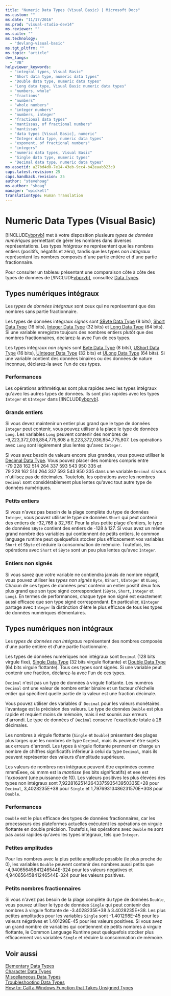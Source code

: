 ```yaml
---
title: "Numeric Data Types (Visual Basic) | Microsoft Docs"
ms.custom: ""
ms.date: "11/17/2016"
ms.prod: "visual-studio-dev14"
ms.reviewer: ""
ms.suite: ""
ms.technology: 
  - "devlang-visual-basic"
ms.tgt_pltfrm: ""
ms.topic: "article"
dev_langs: 
  - "VB"
helpviewer_keywords: 
  - "integral types, Visual Basic"
  - "Short data type, numeric data types"
  - "Double data type, numeric data types"
  - "Long data type, Visual Basic numeric data types"
  - "numbers, whole"
  - "fractions"
  - "numbers"
  - "whole numbers"
  - "integer numbers"
  - "numbers, integer"
  - "fractional data types"
  - "mantissas, of fractional numbers"
  - "mantissas"
  - "data types [Visual Basic], numeric"
  - "Integer data type, numeric data types"
  - "exponent, of fractional numbers"
  - "integers"
  - "numeric data types, Visual Basic"
  - "Single data type, numeric types"
  - "Decimal data type, numeric data types"
ms.assetid: a27bd4d0-7e14-43eb-9cc4-b42eaab323c9
caps.latest.revision: 25
caps.handback.revision: 25
author: "stevehoag"
ms.author: "shoag"
manager: "wpickett"
translationtype: Human Translation
---
```

# Numeric Data Types (Visual Basic)
[!INCLUDE[vbprvb](../../../../csharp/programming-guide/concepts/linq/includes/vbprvb_md.md)] met à votre disposition plusieurs *types de données numériques* permettant de gérer les nombres dans diverses représentations.  Les types *intégraux* ne représentent que les nombres entiers \(positifs, négatifs et zéro\), tandis que les types *non intégraux* représentent les nombres composés d'une partie entière et d'une partie fractionnaire.  
  
 Pour consulter un tableau présentant une comparaison côte à côte des types de données de [!INCLUDE[vbprvb](../../../../csharp/programming-guide/concepts/linq/includes/vbprvb_md.md)], consultez [Data Types](../../../../visual-basic/language-reference/data-types/data-type-summary.md).  
  
## Types numériques intégraux  
 Les *types de données intégraux* sont ceux qui ne représentent que des nombres sans partie fractionnaire.  
  
 Les types de données intégraux *signés* sont [SByte Data Type](../../../../visual-basic/language-reference/data-types/sbyte-data-type.md) \(8 bits\), [Short Data Type](../../../../visual-basic/language-reference/data-types/short-data-type.md) \(16 bits\), [Integer Data Type](../../../../visual-basic/language-reference/data-types/integer-data-type.md) \(32 bits\) et [Long Data Type](../../../../visual-basic/language-reference/data-types/long-data-type.md) \(64 bits\).  Si une variable enregistre toujours des nombres entiers plutôt que des nombres fractionnaires, déclarez\-la avec l'un de ces types.  
  
 Les types intégraux *non signés* sont [Byte Data Type](../../../../visual-basic/language-reference/data-types/byte-data-type.md) \(8 bits\), [UShort Data Type](../../../../visual-basic/language-reference/data-types/ushort-data-type.md) \(16 bits\), [UInteger Data Type](../../../../visual-basic/language-reference/data-types/uinteger-data-type.md) \(32 bits\) et [ULong Data Type](../../../../visual-basic/language-reference/data-types/ulong-data-type.md) \(64 bits\).  Si une variable contient des données binaires ou des données de nature inconnue, déclarez\-la avec l'un de ces types.  
  
### Performances  
 Les opérations arithmétiques sont plus rapides avec les types intégraux qu'avec les autres types de données.  Ils sont plus rapides avec les types `Integer` et `UInteger` dans [!INCLUDE[vbprvb](../../../../csharp/programming-guide/concepts/linq/includes/vbprvb_md.md)].  
  
### Grands entiers  
 Si vous devez maintenir un entier plus grand que le type de données `Integer` peut contenir, vous pouvez utiliser à la place le type de données `Long`.  Les variables `Long` peuvent contenir des nombres de \-9,223,372,036,854,775,808 à 9,223,372,036,854,775,807.  Les opérations avec `Long` sont légèrement plus lentes qu'avec `Integer`.  
  
 Si vous avez besoin de valeurs encore plus grandes, vous pouvez utiliser le [Decimal Data Type](../../../../visual-basic/language-reference/data-types/decimal-data-type.md).  Vous pouvez placer des nombres compris entre \-79 228 162 514 264 337 593 543 950 335 et 79 228 162 514 264 337 593 543 950 335 dans une variable `Decimal` si vous n'utilisez pas de décimales.  Toutefois, les opérations avec les nombres `Decimal` sont considérablement plus lentes qu'avec tout autre type de données numériques.  
  
### Petits entiers  
 Si vous n'avez pas besoin de la plage complète du type de données `Integer`, vous pouvez utiliser le type de données `Short` qui peut contenir des entiers de \-32,768 à 32,767.  Pour la plus petite plage d'entiers, le type de données `SByte` contient des entiers de \-128 à 127.  Si vous avez un même grand nombre des variables qui contiennent de petits entiers, le common language runtime peut quelquefois stocker plus efficacement vos variables `Short` et `SByte` et réduire la consommation de mémoire.  Toutefois, les opérations avec `Short` et `SByte` sont un peu plus lentes qu'avec `Integer`.  
  
### Entiers non signés  
 Si vous savez que votre variable ne contiendra jamais de nombre négatif, vous pouvez utiliser les *types non signés* `Byte`, `UShort`, `UInteger` et `ULong`.  Chacun de ces types de données peut contenir un entier positif deux fois plus grand que son type signé correspondant \(`SByte`, `Short`, `Integer` et `Long`\).  En termes de performances, chaque type non signé est exactement aussi efficace que son type signé correspondant.  En particulier, `UInteger` partage avec `Integer` la distinction d'être le plus efficace de tous les types de données numériques élémentaires.  
  
## Types numériques non intégraux  
 Les *types de données non intégraux* représentent des nombres composés d'une partie entière et d'une partie fractionnaire.  
  
 Les types de données numériques non intégraux sont `Decimal` \(128 bits virgule fixe\), [Single Data Type](../../../../visual-basic/language-reference/data-types/single-data-type.md) \(32 bits virgule flottante\) et [Double Data Type](../../../../visual-basic/language-reference/data-types/double-data-type.md) \(64 bits virgule flottante\).  Tous ces types sont signés.  Si une variable peut contenir une fraction, déclarez\-la avec l'un de ces types.  
  
 `Decimal` n'est pas un type de données à virgule flottante.  Les numéros `Decimal` ont une valeur de nombre entier binaire et un facteur d'échelle entier qui spécifient quelle partie de la valeur est une fraction décimale.  
  
 Vous pouvez utiliser des variables d' `Decimal` pour les valeurs monétaires.  l'avantage est la précision des valeurs.  Le type de données `Double` est plus rapide et requiert moins de mémoire, mais il est soumis aux erreurs d'arrondi.  Le type de données d' `Decimal` conserve l'exactitude totale à 28 décimales.  
  
 Les nombres à virgule flottante \(`Single` et `Double`\) présentent des plages plus larges que les nombres de type `Decimal`, mais ils peuvent être sujets aux erreurs d'arrondi.  Les types à virgule flottante prennent en charge un nombre de chiffres significatifs inférieur à celui du type `Decimal`, mais ils peuvent représenter des valeurs d'amplitude supérieure.  
  
 Les valeurs de nombres non intégraux peuvent être exprimées comme mmmEeee, où mmm est la *mantisse* \(les bits significatifs\) et eee est l'*exposant* \(une puissance de 10\).  Les valeurs positives les plus élevées des types non intégraux sont 7,9228162514264337593543950335E\+28 pour `Decimal`, 3,4028235E\+38 pour `Single` et 1,79769313486231570E\+308 pour `Double`.  
  
### Performances  
 `Double` est le plus efficace des types de données fractionnaires, car les processeurs des plateformes actuelles exécutent les opérations en virgule flottante en double précision.  Toutefois, les opérations avec `Double` ne sont pas aussi rapides qu'avec les types intégraux, tels que `Integer`.  
  
### Petites amplitudes  
 Pour les nombres avec la plus petite amplitude possible \(le plus proche de 0\), les variables `Double` peuvent contenir des nombres aussi petits que \-4,94065645841246544E\-324 pour les valeurs négatives et 4,94065645841246544E\-324 pour les valeurs positives.  
  
### Petits nombres fractionnaires  
 Si vous n'avez pas besoin de la plage complète du type de données `Double`, vous pouvez utiliser le type de données `Single` qui peut contenir des nombres à virgule flottante de \-3.4028235E\+38 à 3.4028235E\+38.  Les plus petites amplitudes pour les variables `Single` sont \-1.401298E\-45 pour les valeurs négatives et 1.401298E\-45 pour les valeurs positives.  Si vous avez un grand nombre de variables qui contiennent de petits nombres à virgule flottante, le Common Language Runtime peut quelquefois stocker plus efficacement vos variables `Single` et réduire la consommation de mémoire.  
  
## Voir aussi  
 [Elementary Data Types](../../../../visual-basic/programming-guide/language-features/data-types/elementary-data-types.md)   
 [Character Data Types](../../../../visual-basic/programming-guide/language-features/data-types/character-data-types.md)   
 [Miscellaneous Data Types](../../../../visual-basic/programming-guide/language-features/data-types/miscellaneous-data-types.md)   
 [Troubleshooting Data Types](../../../../visual-basic/programming-guide/language-features/data-types/troubleshooting-data-types.md)   
 [How to: Call a Windows Function that Takes Unsigned Types](../../../../visual-basic/programming-guide/com-interop/how-to-call-a-windows-function-that-takes-unsigned-types.md)